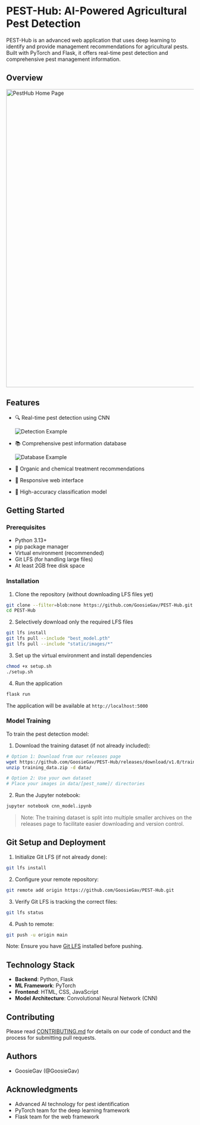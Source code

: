 # PEST-Hub: AI-Powered Agricultural Pest Detection

PEST-Hub is an advanced web application that uses deep learning to identify and provide management recommendations for agricultural pests. Built with PyTorch and Flask, it offers real-time pest detection and comprehensive pest management information.

## Overview
<img src="readMeImages/PestHubPhoto.png" alt="PestHub Home Page" width="800"/>

## Features

- 🔍 Real-time pest detection using CNN
  
  ![Detection Example](readMeImages/DetectionExample.png)

- 📚 Comprehensive pest information database
  
  ![Database Example](readMeImages/PestDirectory.png)

- 🌿 Organic and chemical treatment recommendations
- 📱 Responsive web interface
- 🤖 High-accuracy classification model

## Getting Started

### Prerequisites

- Python 3.13+
- pip package manager
- Virtual environment (recommended)
- Git LFS (for handling large files)
- At least 2GB free disk space

### Installation

1. Clone the repository (without downloading LFS files yet)
```bash
git clone --filter=blob:none https://github.com/GoosieGav/PEST-Hub.git
cd PEST-Hub
```

2. Selectively download only the required LFS files
```bash
git lfs install
git lfs pull --include "best_model.pth"
git lfs pull --include "static/images/*"
```

3. Set up the virtual environment and install dependencies
```bash
chmod +x setup.sh
./setup.sh
```

4. Run the application
```bash
flask run
```

The application will be available at `http://localhost:5000`

### Model Training

To train the pest detection model:

1. Download the training dataset (if not already included):
```bash
# Option 1: Download from our releases page
wget https://github.com/GoosieGav/PEST-Hub/releases/download/v1.0/training_data.zip
unzip training_data.zip -d data/

# Option 2: Use your own dataset
# Place your images in data/[pest_name]/ directories
```

2. Run the Jupyter notebook:
```bash
jupyter notebook cnn_model.ipynb
```

> Note: The training dataset is split into multiple smaller archives on the releases page to facilitate easier downloading and version control.

## Git Setup and Deployment

1. Initialize Git LFS (if not already done):
```bash
git lfs install
```

2. Configure your remote repository:
```bash
git remote add origin https://github.com/GoosieGav/PEST-Hub.git
```

3. Verify Git LFS is tracking the correct files:
```bash
git lfs status
```

4. Push to remote:
```bash
git push -u origin main
```

Note: Ensure you have [Git LFS](https://git-lfs.com) installed before pushing.

## Technology Stack

- **Backend**: Python, Flask
- **ML Framework**: PyTorch
- **Frontend**: HTML, CSS, JavaScript
- **Model Architecture**: Convolutional Neural Network (CNN)

## Contributing

Please read [CONTRIBUTING.md](CONTRIBUTING.md) for details on our code of conduct and the process for submitting pull requests.

## Authors

- GoosieGav (@GoosieGav)

## Acknowledgments

- Advanced AI technology for pest identification
- PyTorch team for the deep learning framework
- Flask team for the web framework
